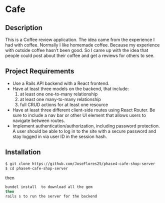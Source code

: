 # Cafe

## Description

This is a Coffee review application. The idea came from the experience I had with coffee.
Normally I like homemade coffee. Because my experience with outside coffee hasn’t been good.
So I came up with the idea that people could post about their coffee and get a reviews for others to see.

## Project Requirements

- Use a Rails API backend with a React frontend.
- Have at least three models on the backend, that include:
  1. at least one one-to-many relationship
  2. at least one many-to-many relationship
  3. full CRUD actions for at least one resource
- Have at least three different client-side routes using React Router. Be sure to include a nav bar or other UI element that allows users to navigate between routes.
- Implement authentication/authorization, including password protection. A user should be able to log in to the site with a secure password and stay logged in via user ID in the session hash.

## Installation

```bash
$ git clone https://github.com/JoseFlores25/phase4-cafe-shop-server
$ cd phase4-cafe-shop-server
```

then

```bash
bundel install  to download all the gem
then
rails s to run the server for the backend
```
